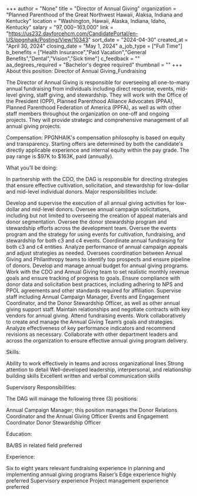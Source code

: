 +++
author = "None"
title = "Director of Annual Giving"
organization = "Planned Parenthood of the Great Northwest Hawaii, Alaksa, Indiana and Kentucky"
location = "Washington, Hawaii, Alaska, Indiana, Idaho, Kentucky"
salary = "$97,000-$163,000"
link = "https://us232.dayforcehcm.com/CandidatePortal/en-US/ppgnhaik/Posting/View/10343"
sort_date = "2024-04-30"
created_at = "April 30, 2024"
closing_date = "May 1, 2024"
a_job_type = ["Full Time"]
b_benefits = ["Health Insurance","Paid Vacation","General Benefits","Dental","Vision","Sick time"]
c_feedback = ""
aa_degrees_required = "Bachelor's degree required"
thumbnail = ""
+++
About this position: Director of Annual Giving_Fundraising

The Director of Annual Giving is responsible for overseeing all one-to-many annual fundraising from individuals including direct response, events, mid-level giving, staff giving, and stewardship. They will work with the Office of the President (OPP), Planned Parenthood Alliance Advocates (PPAA), Planned Parenthood Federation of America (PPFA), as well as with other staff members throughout the organization on one-off and ongoing projects. They will provide strategic and comprehensive management of all annual giving projects.

Compensation: PPGNHAIK's compensation philosophy is based on equity and transparency.  Starting offers are determined by both the candidate's directly applicable experience and internal equity within the pay grade. The pay range is $97K to $163K, paid (annually).  

What you’ll be doing:

In partnership with the CDO, the DAG is responsible for directing strategies that ensure effective cultivation, solicitation, and stewardship for low-dollar and mid-level individual donors.  Major responsibilities include:

Develop and supervise the execution of all annual giving activities for low-dollar and mid-level donors.
Oversee annual campaign solicitations, including but not limited to overseeing the creation of appeal materials and donor segmentation.
Oversee the donor stewardship program and stewardship efforts across the development team.
Oversee the events program and the strategy for using events for cultivation, fundraising, and stewardship for both c3 and c4 events.
Coordinate annual fundraising for both c3 and c4 entities.
Analyze performance of annual campaign appeals and adjust strategies as needed.
Oversees coordination between Annual Giving and Philanthropy teams to identify top prospects and ensure pipeline of donors.
Develop and manage annual budget for annual giving programs.
Work with the CDO and Annual Giving team to set realistic monthly revenue goals and ensure tracking of progress to goals.
Ensure compliance with donor data and solicitation best practices, including adhering to NPS and PPOL agreements and other standards required for affiliation.
Supervise staff including Annual Campaign Manager, Events and Engagement Coordinator, and the Donor Stewardship Officer, as well as other annual giving support staff.
Maintain relationships and negotiate contracts with key vendors for annual giving.
Attend fundraising events.
Work collaboratively to create and manage the Annual Giving Team’s goals and strategies.
 Analyze effectiveness of key performance indicators and recommend revisions as necessary.
Collaborate with other department leaders and across the organization to ensure effective annual giving program delivery.
 

Skills:

Ability to work effectively in teams and across organizational lines
Strong attention to detail
Well-developed leadership, interpersonal, and relationship building skills
Excellent written and verbal communication skills
 

Supervisory Responsibilities:

The DAG will manage the following three (3) positions:

Annual Campaign Manager; this position manages the Donor Relations Coordinator and the Annual Giving Officer
Events and Engagement Coordinator
Donor Stewardship Officer
 

Education:

BA/BS in related field preferred

 

Experience:

Six to eight years relevant fundraising experience in planning and implementing annual giving programs
Raiser’s Edge experience highly preferred
Supervisory experience
Project management experience preferred